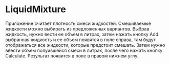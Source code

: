 # LiquidMixture
Приложение считает плотность смеси жидкостей.
Смешиваемые жидкости можно выбирать из предложенных вариантов. Выбрав жидкость, нужно вести ее 
объем в литрах, затем нажать кнопку Add. выбранная жидкость и ее объем появятся в поле справа, там будут отображаться все жидкости, которые предстоит смешать.
Затем нужно ввести объем полуившейся смеси в литрах, после чего нажать кнопку Calculate. 
Результат появится в поле в правом нижнем углу.

     
 
